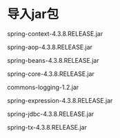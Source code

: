 # 导入jar包

spring-context-4.3.8.RELEASE.jar

spring-aop-4.3.8.RELEASE.jar

spring-beans-4.3.8.RELEASE.jar

spring-core-4.3.8.RELEASE.jar

commons-logging-1.2.jar

spring-expression-4.3.8.RELEASE.jar

spring-jdbc-4.3.8.RELEASE.jar

spring-tx-4.3.8.RELEASE.jar



